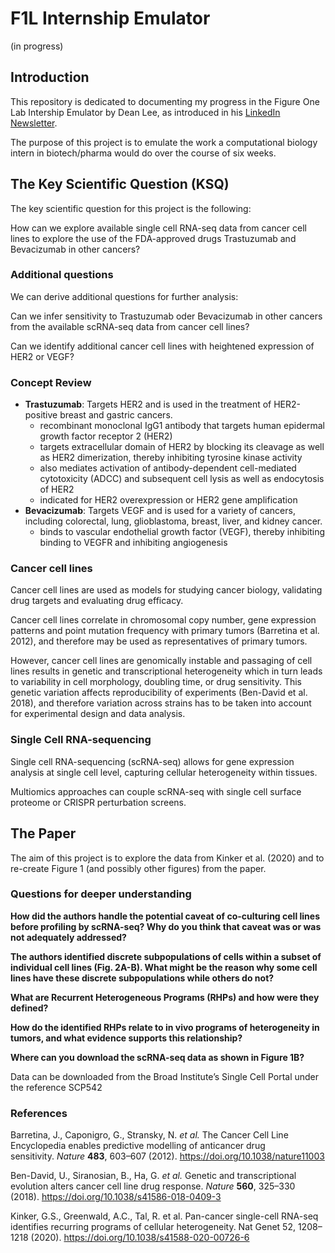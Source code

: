 # F1L Internship Emulator

(in progress)

## Introduction

This repository is dedicated to documenting my progress in the Figure One Lab Intership Emulator by Dean Lee, as introduced in his [LinkedIn Newsletter](https://www.linkedin.com/pulse/introducing-f1l-internship-emulator-dean-lee-xckee/). 

The purpose of this project is to emulate the work a computational biology intern in biotech/pharma would do over the course of six weeks.

## The Key Scientific Question (KSQ)

The key scientific question for this project is the following:

How can we explore available single cell RNA-seq data from cancer cell lines to explore the use of the FDA-approved drugs Trastuzumab and Bevacizumab in other cancers?

### Additional questions

We can derive additional questions for further analysis:

Can we infer sensitivity to Trastuzumab oder Bevacizumab in other cancers from the available scRNA-seq data from cancer cell lines?

Can we identify additional cancer cell lines with heightened expression of HER2 or VEGF?

### Concept Review

- **Trastuzumab**: Targets HER2 and is used in the treatment of HER2-positive breast and gastric cancers.
    - recombinant monoclonal IgG1 antibody that targets human epidermal growth factor receptor 2 (HER2)
    - targets extracellular domain of HER2 by blocking its cleavage as well as HER2 dimerization, thereby inhibiting tyrosine kinase activity
    - also mediates activation of antibody-dependent cell-mediated cytotoxicity (ADCC) and subsequent cell lysis as well as endocytosis of HER2
    - indicated for HER2 overexpression or HER2 gene amplification
- **Bevacizumab**: Targets VEGF and is used for a variety of cancers, including colorectal, lung, glioblastoma, breast, liver, and kidney cancer.
    - binds to vascular endothelial growth factor (VEGF), thereby inhibiting binding to VEGFR and inhibiting angiogenesis

### Cancer cell lines

Cancer cell lines are used as models for studying cancer biology, validating drug targets and evaluating drug efficacy.

Cancer cell lines correlate in chromosomal copy number, gene expression patterns and point mutation frequency with primary tumors (Barretina et al. 2012), and therefore may be used as representatives of primary tumors.

However, cancer cell lines are genomically instable and passaging of cell lines results in genetic and transcriptional heterogeneity which in turn leads to variability in cell morphology, doubling time,  or drug sensitivity. This genetic variation affects reproducibility of experiments (Ben-David et al. 2018), and therefore variation across strains has to be taken into account for experimental design and data analysis.

### Single Cell RNA-sequencing

Single cell RNA-sequencing (scRNA-seq) allows for gene expression analysis at single cell level, capturing cellular heterogeneity within tissues.

Multiomics approaches can couple scRNA-seq with single cell surface proteome or CRISPR perturbation screens.

## The Paper

The aim of this project is to explore the data from Kinker et al. (2020) and to re-create Figure 1 (and possibly other figures) from the paper.

### Questions for deeper understanding

**How did the authors handle the potential caveat of co-culturing cell lines before profiling by scRNA-seq? Why do you think that caveat was or was not adequately addressed?**

**The authors identified discrete subpopulations of cells within a subset of individual cell lines (Fig. 2A-B). What might be the reason why some cell lines have these discrete subpopulations while others do not?**

**What are Recurrent Heterogeneous Programs (RHPs) and how were they defined?**

**How do the identified RHPs relate to in vivo programs of heterogeneity in tumors, and what evidence supports this relationship?**

**Where can you download the scRNA-seq data as shown in Figure 1B?**

Data can be downloaded from the Broad Institute’s Single Cell Portal under the reference SCP542

### References

Barretina, J., Caponigro, G., Stransky, N. *et al.* The Cancer Cell Line Encyclopedia enables predictive modelling of anticancer drug sensitivity. *Nature* **483**, 603–607 (2012). https://doi.org/10.1038/nature11003

Ben-David, U., Siranosian, B., Ha, G. *et al.* Genetic and transcriptional evolution alters cancer cell line drug response. *Nature* **560**, 325–330 (2018). https://doi.org/10.1038/s41586-018-0409-3

Kinker, G.S., Greenwald, A.C., Tal, R. et al. Pan-cancer single-cell RNA-seq identifies recurring programs of cellular heterogeneity. Nat Genet 52, 1208–1218 (2020). https://doi.org/10.1038/s41588-020-00726-6